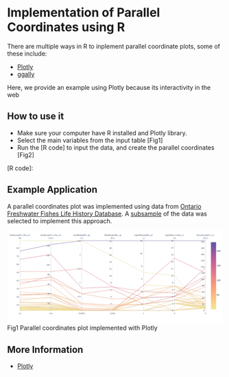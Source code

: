# Implementation of Parallel Coordinates using R

There are multiple ways in R to inplement parallel coordinate plots, some of these include:

* [Plotly]
* [ggally]
 
Here, we provide an example using Plotly because its interactivity in the web

[Plotly]: https://plotly.com/r/parallel-coordinates-plot/
[ggally]: https://www.r-graph-gallery.com/parallel-plot-ggally.html

## How to use it

* Make sure your computer have R installed and Plotly library. 
* Select the main variables from the input table [Fig1]
* Run the [R code] to input the data, and create the parallel coordinates [Fig2]


[R code]: 

## Example Application

A parallel coordinates plot was implemented using data from [Ontario Freshwater Fishes Life History Database]. A [subsample] of the data was selected to 
implement this approach.


<img src="https://github.com/alminagorta/Parallel-Coordinates/blob/master/Python/Parallel_Plot.png" width=1000/>
Fig1 Parallel coordinates plot implemented with Plotly 



[Ontario Freshwater Fishes Life History Database]: http://www.ontariofishes.ca/home.htm

[subsample]: https://github.com/alminagorta/Parallel-Coordinates/blob/master/Python/OntarioFishDatabase.xlsx


## More Information

* [Plotly]








